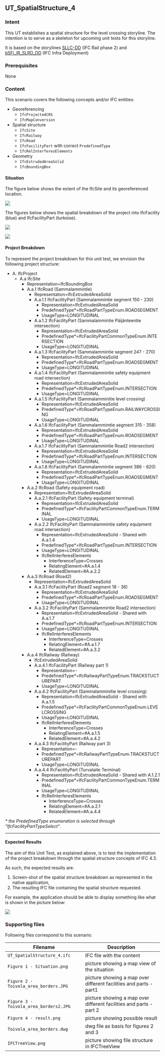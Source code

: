 
## UT_SpatialStructure_4

### Intent

This UT establishes a spatial structure for the level crossing storyline. The intention is to serve as a skeleton for upcoming unit tests for this storyline.

It is based on the storylines [SLLC-DD](https://app.box.com/folder/119147119179?s=q1x0vz7yqq7otrlet7dm2dx4u44s8fks) (IFC Rail phase 2) and [bSFi_IR_SLRD_DD](https://app.box.com/folder/122373280942?s=x9q3q62tcc77hdqpdw0vjncj7bg3byay) (IFC Infra Deployment)

### Prerequisites

None

### Content

This scenario covers the following concepts and/or IFC entities:
- Georeferencing
  - `IfcProjectedCRS`
  - `IfcMapConversion`
- Spatial structure
  - `IfcSite`
  - `IfcRailway`
  - `IfcRoad`
  - `IfcFacilityPart` with correct `PredefinedType`
  - `IfcRelInterferesElements`
- Geometry
  - `IfcExtrudedAreaSolid`
  - `IfcBoundingBox`

#### Situation

The figure below shows the extent of the IfcSite and its georeferenced location.

![](./Figure%201%20-%20Situation.PNG)

The figures below shows the spatial breakdown of the project into IfcFacility (blue) and IfcFacilityPart (turkoise).

![](./Figure%202%20-%20Toivola_area_borders.JPG)

![](./Figure%203%20-%20Toivola_area_borders2.JPG)

#### Project Breakdown

To represent the project breakdown for this unit test, we envision the following project structure:

- A. IfcProject
  - A.a IfcSite 
    - Representation=IfcBoundingBox
    - A.a.1 IfcRoad (Sammalammintie)
      - Representation=IfcExtrudedAreaSolid
      - A.a.1.1 IfcFacilityPart (Sammalammintie segment 150 - 230)
        - Representation=IfcExtrudedAreaSolid
        - PredefinedType*=IfcRoadPartTypeEnum.ROADSEGMENT
        - UsageType=LONGITUDINAL
      - A.a.1.2 IfcFacilityPart (Sammalammintie Päijänteentie intersection)
        - Representation=IfcExtrudedAreaSolid
        - PredefinedType*=IfcFacilityPartCommonTypeEnum.INTERSECTION
        - UsageType=LONGITUDINAL
      - A.a.1.3 IfcFacilityPart (Sammalammintie segment 247 - 270)
        - Representation=IfcExtrudedAreaSolid
        - PredefinedType*=IfcRoadPartTypeEnum.ROADSEGMENT
        - UsageType=LONGITUDINAL
      - A.a.1.4 IfcFacilityPart (Sammalammintie safety equipment road intersection)
        - Representation=IfcExtrudedAreaSolid
        - PredefinedType*=IfcRoadPartTypeEnum.INTERSECTION
        - UsageType=LONGITUDINAL
      - A.a.1.5 IfcFacilityPart (Sammalamminitie level crossing)
        - Representation=IfcExtrudedAreaSolid
        - PredefinedType*=IfcRoadPartTypeEnum.RAILWAYCROSSING
        - UsageType=LONGITUDINAL
      - A.a.1.6 IfcFacilityPart (Sammalammimtie segment 315 - 358)
        - Representation=IfcExtrudedAreaSolid
        - PredefinedType*=IfcRoadPartTypeEnum.ROADSEGMENT
        - UsageType=LONGITUDINAL
      - A.a.1.7 IfcFacilityPart (Sammalammintie Road2 intersection)
        - Representation=IfcExtrudedAreaSolid
        - PredefinedType*=IfcRoadPartTypeEnum.INTERSECTION
        - UsageType=LONGITUDINAL
      - A.a.1.8 IfcFacilityPart (Sammalammintie segment 386 - 620)
        - Representation=IfcExtrudedAreaSolid
        - PredefinedType*=IfcRoadPartTypeEnum.ROADSEGMENT
        - UsageType=LONGITUDINAL
    - A.a.2 IfcRoad (Safety equipment road)
      - Representation=IfcExtrudedAreaSolid
      - A.a.2.1 IfcFacilityPart (Safety equipment terminal)
        - Representation=IfcExtrudedAreaSolid
        - PredefinedType*=IfcFacilityPartCommonTypeEnum.TERMINAL
        - UsageType=LONGITUDINAL
      - A.a.2.2 IfcFacilityPart (Sammalammintie safety equipment road intersection)
        - Representation=IfcExtrudedAreaSolid - Shared with A.a.1.4
        - PredefinedType*=IfcRoadPartTypeEnum.INTERSECTION
        - UsageType=LONGITUDINAL
        - IfcRelInterferesElements
          - InterferenceType=Crosses
          - RelatingElement=#A.a.1.4
          - RelatedElement=#A.a.2.2
    - A.a.3 IfcRoad (Road2)
      - Representation=IfcExtrudedAreaSolid
      - A.a.3.1 IfcFacilityPart (Road2 segment 18 - 36)
        - Representation=IfcExtrudedAreaSolid
        - PredefinedType*=IfcRoadPartTypeEnum.ROADSEGMENT
        - UsageType=LONGITUDINAL
      - A.a.3.2 IfcFacilityPart (Sammalammintie Road2 intersection)
        - Representation=IfcExtrudedAreaSolid - Shared with A.a.1.7
        - PredefinedType*=IfcRoadPartTypeEnum.INTERSECTION
        - UsageType=LONGITUDINAL
        - IfcRelInterferesElements
          - InterferenceType=Crosses
          - RelatingElement=#A.a.1.7
          - RelatedElement=#A.a.3.2
    - A.a.4 IfcRailway (Railway)
      - IfcExtrudedAreaSolid
      - A.a.4.1 IfcFacilityPart (Railway part 1)
        - Representation=-
        - PredefinedType*=IfcRailwayPartTypeEnum.TRACKSTUCTUREPART
        - UsageType=LONGITUDINAL
      - A.a.4.2 IfcFacilityPart (Sammalamminitie level crossing)
        - Representation=IfcExtrudedAreaSolid - Shared with A.a.1.5
        - PredefinedType*=IfcFacilityPartCommonTypeEnum.LEVELCROSSING
        - UsageType=LONGITUDINAL
        - IfcRelInterferesElements
          - InterferenceType=Crosses
          - RelatingElement=#A.a.1.5
          - RelatedElement=#A.a.4.2
      - A.a.4.3 IfcFacilityPart (Railway part 3)
        - Representation=-
        - PredefinedType*=IfcRailwayPartTypeEnum.TRACKSTUCTUREPART
        - UsageType=LONGITUDINAL
      - A.a.4.4 IfcFacilityPart (Turvalaite Terminal)
        - Representation=IfcExtrudedAreaSolid - Shared with A.1.2.1
        - PredefinedType*=IfcFacilityPartCommonTypeEnum.TERMINAL
        - UsageType=LONGITUDINAL
        - IfcRelInterferesElements
          - InterferenceType=Crosses
          - RelatingElement=#A.a.2.1
          - RelatedElement=#A.a.4.4

_* the PredefinedType enumeration is selected through "IfcFacilityPartTypeSelect"_.


---

#### Expected Results

The aim of this Unit Test, as explained above, is to test the implementation of the project breakdown through the spatial structure concepts of IFC 4.3.

As such, the expected results are:

1. Screen-shot of the spatial structure breakdown as represented in the native application,
2. The resulting IFC file containing the spatial structure requested.

For example, the application should be able to display something like what is shown in the picture below: 

![](./Figure%204%20-%20result.png)

### Supporting files

Following files correspond to this scenario:

| Filename                               | Description                                                  |
| -------------------------------------- | ------------------------------------------------------------ |
| `UT_SpatialStructure_4.ifc`            | IFC file with the content                                    |
| `Figure 1 - Situation.png`             | picture showing a map view of the situation                  |
| `Figure 2 - Toivola_area_borders.JPG`  | picture showing a map over different facilities and parts - part1 |
| `Figure 3 - Toivola_area_borders2.JPG` | picture showing a map over different facilities and parts - part 2 |
| `Figure 4 - result.png`                | picture showing possible result                              |
| `Toivola_area_borders.dwg`             | dwg file as basis for figures 2 and 3                        |
| `IFCTreeView.png`                      | picture showing file structure in IFCTreeView                |
